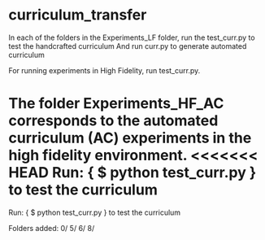 # curriculum_transfer

In each of the folders in the Experiments_LF folder, run the test_curr.py to test the handcrafted curriculum
And run curr.py to generate automated curriculum

For running experiments in High Fidelity, run test_curr.py.


The folder Experiments_HF_AC corresponds to the automated curriculum (AC) experiments in the high fidelity environment.
<<<<<<< HEAD
Run:  { $ python test_curr.py } to test the curriculum
=======

Run:  { $ python test_curr.py } to test the curriculum


Folders added: 0/ 5/ 6/ 8/